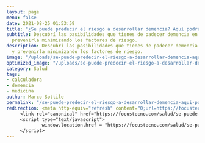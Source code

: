 ```yaml
---
layout: page
menu: false
date: 2021-08-25 01:53:59
title: "¿Se puede predecir el riesgo a desarrollar demencia? Aquí podrás calcularlo"
subtitle: Descubrí las pasibilidades que tienes de padecer demencia en un futuro y
  prevenirla minimizando los factores de riesgo.
description: Descubrí las pasibilidades que tienes de padecer demencia en un futuro
  y prevenirla minimizando los factores de riesgo.
image: "/uploads/se-puede-predecir-el-riesgo-a-desarrollar-demencia-aqui-podras-calcularlo.webp"
optimized_image: "/uploads/se-puede-predecir-el-riesgo-a-desarrollar-demencia-aqui-podras-calcularlo.webp"
category: Salud
tags:
- calculadora
- demencia
- medicina
author: Marco Sottile
permalink: "/se-puede-predecir-el-riesgo-a-desarrollar-demencia-aqui-podras-calcularlo/"
redirection: <meta http-equiv="refresh" content="0;url=https://focustecno.com/salud/se-puede-predecir-el-riesgo-a-desarrollar-demencia-aqui-podras-calcularlo/"/>
     <link rel="canonical" href="https://focustecno.com/salud/se-puede-predecir-el-riesgo-a-desarrollar-demencia-aqui-podras-calcularlo/"/>
     <script type="text/javascript">
             window.location.href = "https://focustecno.com/salud/se-puede-predecir-el-riesgo-a-desarrollar-demencia-aqui-podras-calcularlo/"
     </script>
---
```

